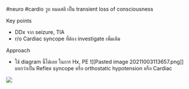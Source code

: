 #neuro #cardio
วูบ หมดสติ เป็น transient loss of consciousness


Key points
- DDx จาก seizure, TIA
- r/o Cardiac syncope ที่ต้อง investigate เพิ่มเติม

Approach
- ใช้ diagram นี้ได้เลย ในการ Hx, PE
	![[Pasted image 20211003113657.png]]
	แยกว่าเป็น Reflex syncope หรือ orthostatic hypotension หรือ Cardiac
	
	

![](https://i.imgur.com/eXtjEwz.png)
